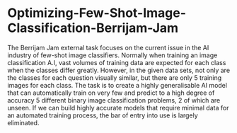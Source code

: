# Optimizing-Few-Shot-Image-Classification-Berrijam-Jam
The Berrijam Jam external task focuses on the current issue in the AI industry of few-shot image classifiers. Normally when training an image classification A.I, vast volumes of training data are expected for each class when the classes differ greatly. However, in the given data sets, not only are the classes for each question visually similar, but there are only 5 training images for each class. 
The task is to create a highly generalisable AI model that can automatically train on very few and predict to a high degree of accuracy 5 different binary image classification problems, 2 of which are unseen. If we can build highly accurate models that require minimal data for an automated training process, the bar of entry into use is largely eliminated.
